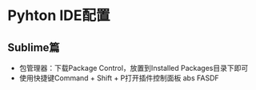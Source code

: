 # Pyhton IDE配置
## Sublime篇
* 包管理器：下载Package Control，放置到Installed Packages目录下即可
* 使用快捷键Command + Shift + P打开插件控制面板
abs
FASDF
  
